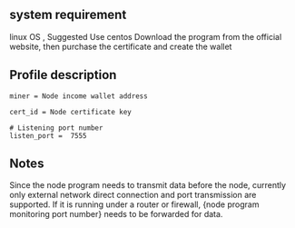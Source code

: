 ## system requirement
linux OS , Suggested Use centos 
Download the program from the official website, then purchase the certificate and create the wallet


## Profile description
```
miner = Node income wallet address

cert_id = Node certificate key 

# Listening port number
listen_port =  7555

```

## Notes

Since the node program needs to transmit data before the node, currently only external network direct connection and port transmission are supported. 
If it is running under a router or firewall, {node program monitoring port number} needs to be forwarded for data.
